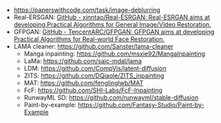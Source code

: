 * https://paperswithcode.com/task/image-deblurring
* Real-ERSGAN: [GitHub - xinntao/Real-ESRGAN: Real-ESRGAN aims at developing Practical Algorithms for General Image/Video Restoration.](https://github.com/xinntao/Real-ESRGAN)
* GFPGAN: [GitHub - TencentARC/GFPGAN: GFPGAN aims at developing Practical Algorithms for Real-world Face Restoration.](https://github.com/TencentARC/GFPGAN)
* LAMA cleaner: https://github.com/Sanster/lama-cleaner
    * Manga inpainting: https://github.com/msxie92/MangaInpainting
    * LaMa: https://github.com/saic-mdal/lama
    * LDM: https://github.com/CompVis/latent-diffusion
    * ZITS: https://github.com/DQiaole/ZITS_inpainting
    * MAT: https://github.com/fenglinglwb/MAT
    * FcF: https://github.com/SHI-Labs/FcF-Inpainting
    * RunwayML SD: https://github.com/runwayml/stable-diffusion
    * Paint-by-example: https://github.com/Fantasy-Studio/Paint-by-Example